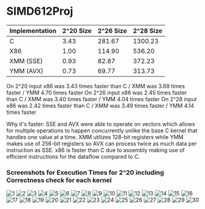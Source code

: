 # SIMD612Proj
| Implementation | 2^20 Size | 2^26 Size | 2^28 Size |
|----------------|-----------|-----------|-----------|
| C              | 3.43      | 281.67    | 1300.23   |
| X86            | 1.00      | 114.90    | 536.20    |
| XMM (SSE)      | 0.93      | 82.87     | 372.23    |
| YMM (AVX)      | 0.73      | 69.77     | 313.73    |

On 2^20 input x86 was 3.43 times faster than C / XMM was 3.69 times faster / YMM 4.70 times faster
On 2^26 input x86 was 2.45 times faster than C / XMM was 3.40 times faster / YMM 4.04 times faster
On 2^28 input x86 was 2.42 times faster than C / XMM was 3.49 times faster / YMM 4.14 times faster

Why it's faster:
SSE and AVX were able to operate on vectors which allows for multiple operations to happen concurrently unlike the base C kernel that handles one value at a time. XMM utilizes 128-bit registers while YMM makes use of 256-bit registers so AVX can process twice as much data per instruction as SSE. x86 is faster than C due to assembly making use of efficient instructions for the dataflow compared to C.




### Screenshots for Execution Times for 2^20 including Correctness check for each kernel

![1](Execution%20Times%20Screenshots/1048576/1.png)
![2](Execution%20Times%20Screenshots/1048576/2.png)
![3](Execution%20Times%20Screenshots/1048576/3.png)
![4](Execution%20Times%20Screenshots/1048576/4.png)
![5](Execution%20Times%20Screenshots/1048576/5.png)
![6](Execution%20Times%20Screenshots/1048576/6.png)
![7](Execution%20Times%20Screenshots/1048576/7.png)
![8](Execution%20Times%20Screenshots/1048576/8.png)
![9](Execution%20Times%20Screenshots/1048576/9.png)
![10](Execution%20Times%20Screenshots/1048576/10.png)
![11](Execution%20Times%20Screenshots/1048576/11.png)
![12](Execution%20Times%20Screenshots/1048576/12.png)
![13](Execution%20Times%20Screenshots/1048576/13.png)
![14](Execution%20Times%20Screenshots/1048576/14.png)
![15](Execution%20Times%20Screenshots/1048576/15.png)
![16](Execution%20Times%20Screenshots/1048576/16.png)
![17](Execution%20Times%20Screenshots/1048576/17.png)
![18](Execution%20Times%20Screenshots/1048576/18.png)
![19](Execution%20Times%20Screenshots/1048576/19.png)
![20](Execution%20Times%20Screenshots/1048576/20.png)
![21](Execution%20Times%20Screenshots/1048576/21.png)
![22](Execution%20Times%20Screenshots/1048576/22.png)
![23](Execution%20Times%20Screenshots/1048576/23.png)
![24](Execution%20Times%20Screenshots/1048576/24.png)
![25](Execution%20Times%20Screenshots/1048576/25.png)
![26](Execution%20Times%20Screenshots/1048576/26.png)
![27](Execution%20Times%20Screenshots/1048576/27.png)
![28](Execution%20Times%20Screenshots/1048576/28.png)
![29](Execution%20Times%20Screenshots/1048576/29.png)
![30](Execution%20Times%20Screenshots/1048576/30.png)



